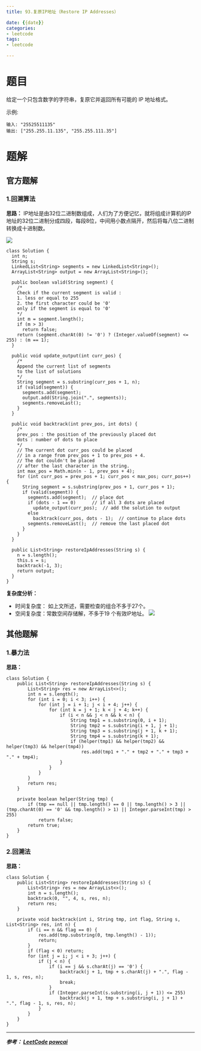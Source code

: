 ```yaml
---
title: 93.复原IP地址（Restore IP Addresses）

date: {{date}}
categories:
- leetcode
tags:
- leetcode

---
```

# 题目
给定一个只包含数字的字符串，复原它并返回所有可能的 IP 地址格式。

示例:
```
输入: "25525511135"
输出: ["255.255.11.135", "255.255.111.35"]
```

# 题解

## 官方题解
### 1.回溯算法
**思路：**
IP地址是由32位二进制数组成，人们为了方便记忆，就将组成计算机的IP地址的32位二进制分成四段，每段8位，中间用小数点隔开，然后将每八位二进制转换成十进制数。

![](https://pic.leetcode-cn.com/179d7d352cda8c2703f068326cfc4e4d8591cef719245ef18ac676f7d2cafb8e-image.png)

```
class Solution {
  int n;
  String s;
  LinkedList<String> segments = new LinkedList<String>();
  ArrayList<String> output = new ArrayList<String>();

  public boolean valid(String segment) {
    /*
    Check if the current segment is valid :
    1. less or equal to 255
    2. the first character could be '0'
    only if the segment is equal to '0'
    */
    int m = segment.length();
    if (m > 3)
      return false;
    return (segment.charAt(0) != '0') ? (Integer.valueOf(segment) <= 255) : (m == 1);
  }

  public void update_output(int curr_pos) {
    /*
    Append the current list of segments
    to the list of solutions
    */
    String segment = s.substring(curr_pos + 1, n);
    if (valid(segment)) {
      segments.add(segment);
      output.add(String.join(".", segments));
      segments.removeLast();
    }
  }

  public void backtrack(int prev_pos, int dots) {
    /*
    prev_pos : the position of the previously placed dot
    dots : number of dots to place
    */
    // The current dot curr_pos could be placed
    // in a range from prev_pos + 1 to prev_pos + 4.
    // The dot couldn't be placed
    // after the last character in the string.
    int max_pos = Math.min(n - 1, prev_pos + 4);
    for (int curr_pos = prev_pos + 1; curr_pos < max_pos; curr_pos++) {
      String segment = s.substring(prev_pos + 1, curr_pos + 1);
      if (valid(segment)) {
        segments.add(segment);  // place dot
        if (dots - 1 == 0)      // if all 3 dots are placed
          update_output(curr_pos);  // add the solution to output
        else
          backtrack(curr_pos, dots - 1);  // continue to place dots
        segments.removeLast();  // remove the last placed dot
      }
    }
  }

  public List<String> restoreIpAddresses(String s) {
    n = s.length();
    this.s = s;
    backtrack(-1, 3);
    return output;
  }
}

```
**复杂度分析：**
- 时间复杂度： 如上文所述，需要检查的组合不多于27个。
- 空间复杂度：常数空间存储解，不多于19 个有效IP地址。
![](https://pic.leetcode-cn.com/3baa385fecae6239495c19c88a279f4b76752a7a089fabdf15685e829b8e0a73-image.png)


## 其他题解
### 1.暴力法
**思路：**

```
class Solution {
    public List<String> restoreIpAddresses(String s) {
        List<String> res = new ArrayList<>();
        int n = s.length();
        for (int i = 0; i < 3; i++) {
            for (int j = i + 1; j < i + 4; j++) {
                for (int k = j + 1; k < j + 4; k++) {
                    if (i < n && j < n && k < n) {
                        String tmp1 = s.substring(0, i + 1);
                        String tmp2 = s.substring(i + 1, j + 1);
                        String tmp3 = s.substring(j + 1, k + 1);
                        String tmp4 = s.substring(k + 1);
                        if (helper(tmp1) && helper(tmp2) && helper(tmp3) && helper(tmp4))
                            res.add(tmp1 + "." + tmp2 + "." + tmp3 + "." + tmp4);
                    }
                }
            }
        }
        return res;
    }

    private boolean helper(String tmp) {
        if (tmp == null || tmp.length() == 0 || tmp.length() > 3 || (tmp.charAt(0) == '0' && tmp.length() > 1) || Integer.parseInt(tmp) > 255)
            return false;
        return true;
    }
}

```

### 2.回溯法
**思路：**

```
class Solution {
    public List<String> restoreIpAddresses(String s) {
        List<String> res = new ArrayList<>();
        int n = s.length();
        backtrack(0, "", 4, s, res, n);
        return res;
    }

    private void backtrack(int i, String tmp, int flag, String s, List<String> res, int n) {
        if (i == n && flag == 0) {
            res.add(tmp.substring(0, tmp.length() - 1));
            return;
        }
        if (flag < 0) return;
        for (int j = i; j < i + 3; j++) {
            if (j < n) {
                if (i == j && s.charAt(j) == '0') {
                    backtrack(j + 1, tmp + s.charAt(j) + ".", flag - 1, s, res, n);
                    break;
                }
                if (Integer.parseInt(s.substring(i, j + 1)) <= 255)
                    backtrack(j + 1, tmp + s.substring(i, j + 1) + ".", flag - 1, s, res, n);
            }
        }
    }
}
```



---
***参考：
[LeetCode](https://leetcode-cn.com/problems/restore-ip-addresses/solution/fu-yuan-ipdi-zhi-by-leetcode/)
[powcai](https://leetcode-cn.com/problems/restore-ip-addresses/solution/bao-li-he-hui-su-by-powcai/)***
